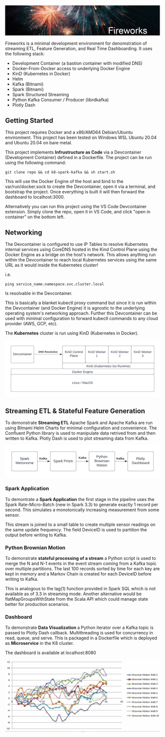 

![Screenshot](images/fireworks_banner.png)


Fireworks is a minimal development environment for denomstration of streaming ETL, Feature Generation, and Real Time Dashboarding. It uses the following stack:

* Development Container (a bastion container with modified DNS)
* Docker-From-Docker access to underlying Docker Engine
* KinD (Kubernetes in Docker)
* Helm
* Kafka (Bitnami)
* Spark (Bitnami)
* Spark Structured Streaming
* Python Kafka Consumer / Producer (librdkafka)
* Plotly Dash

## Getting Started

This project requires Docker and a x86/AMD64 Debian/Ubuntu environment. This project has been tested on Windows WSL Ubuntu 20.04 and Ubuntu 20.04 on bare metal.

This project implements **Infrustructure as Code** via a Devcontainer (Development Container) defined in a Dockerfile. The project can be run using the following command:

```
git clone repo && cd k8-spark-kafka && sh start.sh
```

This will use the Docker Engine of the host and bind to the var/run/docker.sock to create the Devcontainer, open it via a terminal, and bootstrap the project. Once everything is built it will then forward the dashboard to localhost:3000.

Alternatively you can run this project using the VS Code Devcontainer extension. Simply clone the repo, open it in VS Code, and click "open in container" on the bottom left.

## Networking

The Devcontainer is configured to use IP Tables to resolve Kubernetes internal services using CoreDNS hosted in the Kind Control Plane using the Docker Engine as a bridge on the host's network. This allows anything run within the Devcontainer to reach local Kubernetes services using the same URL as it would inside the Kubernetes cluster!

i.e. 
```
ping service_name.namespace.svc.cluster.local
```
Is resolvable in the Devcontainer.

This is basically a blanket kubectl proxy command but since it is run within the Devcontainer (and Docker Engine) it is agnostic to the underlying operating system's networking approach. Further this Devcontainer can be used with minimal configuration to forward kubectl commands to any cloud provider (AWS, GCP, etc).

The **Kubernetes** cluster is run using KinD (Kubernetes in Docker).

![Screenshot](images/stack.png)

## Streaming ETL & Stateful Feature Generation

To demonstrate **Streaming ETL** Apache Spark and Apache Kafka are run using Bitnami Helm Charts for minimal configuration and convenience. The Confluent Python library is used to manipulate data retrived from and then written to Kafka. Plotly Dash is used to plot streaming data from Kafka.


![Screenshot](images/pipeline.png)



### Spark Application

To demontrate a **Spark Application** the first stage in the pipeline uses the Spark Rate-Micro-Batch (new in Spark 3.3) to generate exactly 1 record per second. This simulates a monotonically increasing measurement from some sensor.

This stream is joined to a small table to create multiple sensor readings on the same update frequency. The field DeviceID is used to partition the output before writing to Kafka.

### Python Brownian Motion

To demonstrate **stateful processing of a stream** a Python script is used to merge the N and N-1 events in the event stream coming from a Kafka topic over multiple partitions. The last 100 records sorted by time for each key are kept in memory and a Markov Chain is created for each DeviceID before writing to Kafka.

This is analogous to the lag(1) function provided in Spark SQL which is not available as of 3.3 in streaming mode. Another alternative would be flatMapGroupsWithState from the Scala API which could manage state better for production scenarios.

### Dashboard

To demonstrate **Data Visualization** a Python iterator over a Kafka topic is passed to Plotly Dash callback. Multithreading is used for concurrency in read, queue, and serve. This is packaged in a Dockerfile which is deployed as **Microservice** in the K8 cluster.

The dashboard is available at localhost:8080

![Screenshot](images/dashboard.gif)